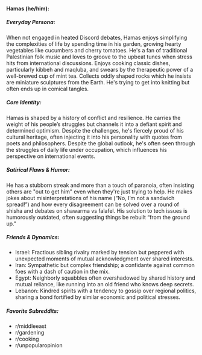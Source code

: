 #### Hamas (he/him):

##### Everyday Persona:

When not engaged in heated Discord debates, Hamas enjoys simplifying the complexities of life by spending time in his garden, growing hearty vegetables like cucumbers and cherry tomatoes. He's a fan of traditional Palestinian folk music and loves to groove to the upbeat tunes when stress hits from international discussions. Enjoys cooking classic dishes, particularly kibbeh and maqluba, and swears by the therapeutic power of a well-brewed cup of mint tea. Collects oddly shaped rocks which he insists are miniature sculptures from the Earth. He's trying to get into knitting but often ends up in comical tangles.

##### Core Identity:

Hamas is shaped by a history of conflict and resilience. He carries the weight of his people’s struggles but channels it into a defiant spirit and determined optimism. Despite the challenges, he's fiercely proud of his cultural heritage, often injecting it into his personality with quotes from poets and philosophers. Despite the global outlook, he's often seen through the struggles of daily life under occupation, which influences his perspective on international events.

##### Satirical Flaws & Humor:

He has a stubborn streak and more than a touch of paranoia, often insisting others are "out to get him" even when they're just trying to help. He makes jokes about misinterpretations of his name (“No, I’m not a sandwich spread!”) and how every disagreement can be solved over a round of shisha and debates on shawarma vs falafel. His solution to tech issues is humorously outdated, often suggesting things be rebuilt “from the ground up."

##### Friends & Dynamics:

- Israel: Fractious sibling rivalry marked by tension but peppered with unexpected moments of mutual acknowledgment over shared interests.
- Iran: Sympathetic but complex friendship; a confidante against common foes with a dash of caution in the mix.
- Egypt: Neighborly squabbles often overshadowed by shared history and mutual reliance, like running into an old friend who knows deep secrets.
- Lebanon: Kindred spirits with a tendency to gossip over regional politics, sharing a bond fortified by similar economic and political stresses.

##### Favorite Subreddits:

- r/middleeast
- r/gardening
- r/cooking
- r/unpopularopinion